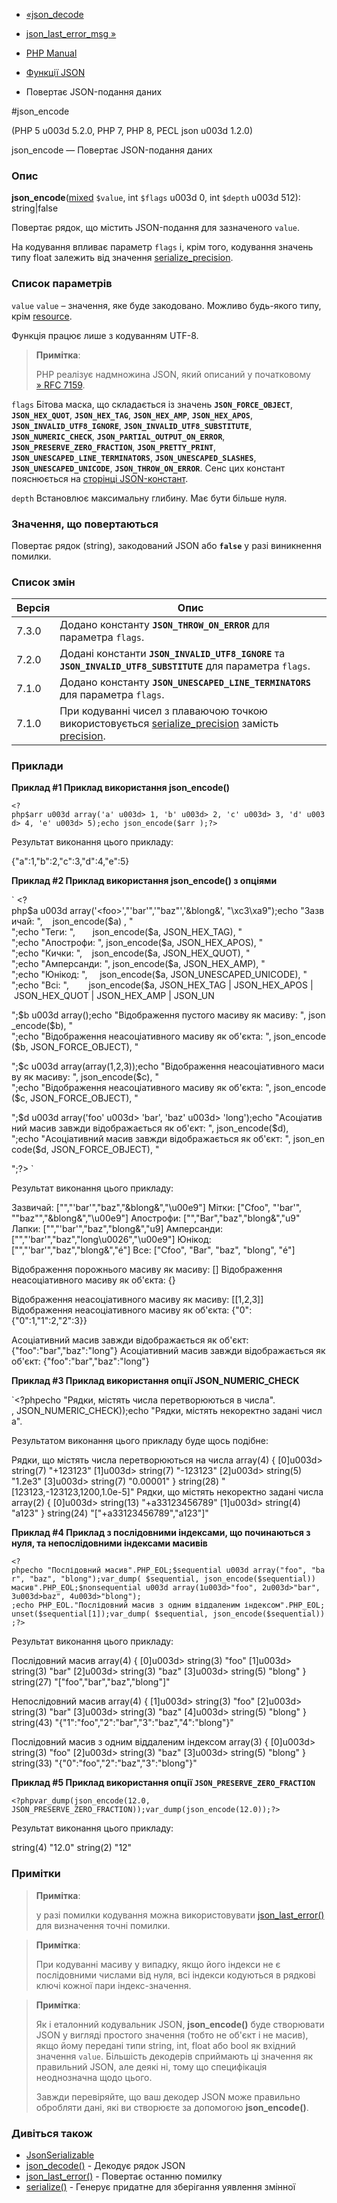 - [«json_decode](function.json-decode.md)
- [json_last_error_msg »](function.json-last-error-msg.md)

- [PHP Manual](index.md)
- [Функції JSON](ref.json.md)
- Повертає JSON-подання даних

#json_encode

(PHP 5 u003d 5.2.0, PHP 7, PHP 8, PECL json u003d 1.2.0)

json_encode — Повертає JSON-подання даних

### Опис

**json_encode**([mixed](language.types.declarations.md#language.types.declarations.mixed)
`$value`, int `$flags` u003d 0, int `$depth` u003d 512): string\|false

Повертає рядок, що містить JSON-подання для зазначеного `value`.

На кодування впливає параметр `flags` і, крім того, кодування
значень типу float залежить від значення
[serialize_precision](ini.core.md#ini.serialize-precision).

### Список параметрів

`value`
`value` – значення, яке буде закодовано. Можливо будь-якого типу,
крім [resource](language.types.resource.md).

Функція працює лише з кодуванням UTF-8.

> **Примітка**:
>
> PHP реалізує надмножина JSON, який описаний у початковому
> [» RFC 7159](http://www.faqs.org/rfcs/rfc7159).

`flags`
Бітова маска, що складається із значень **`JSON_FORCE_OBJECT`**,
**`JSON_HEX_QUOT`**, **`JSON_HEX_TAG`**, **`JSON_HEX_AMP`**,
**`JSON_HEX_APOS`**, **`JSON_INVALID_UTF8_IGNORE`**,
**`JSON_INVALID_UTF8_SUBSTITUTE`**, **`JSON_NUMERIC_CHECK`**,
**`JSON_PARTIAL_OUTPUT_ON_ERROR`**, **`JSON_PRESERVE_ZERO_FRACTION`**,
**`JSON_PRETTY_PRINT`**, **`JSON_UNESCAPED_LINE_TERMINATORS`**,
**`JSON_UNESCAPED_SLASHES`**, **`JSON_UNESCAPED_UNICODE`**,
**`JSON_THROW_ON_ERROR`**. Сенс цих констант пояснюється на [сторінці JSON-констант](json.constants.md).

`depth`
Встановлює максимальну глибину. Має бути більше нуля.

### Значення, що повертаються

Повертає рядок (string), закодований JSON або **`false`** у разі
виникнення помилки.

### Список змін

| Версія | Опис                                                                                                                                                               |
| ------ | ------------------------------------------------------------------------------------------------------------------------------------------------------------------ |
| 7.3.0  | Додано константу **`JSON_THROW_ON_ERROR`** для параметра `flags`.                                                                                                  |
| 7.2.0  | Додані константи **`JSON_INVALID_UTF8_IGNORE`** та **`JSON_INVALID_UTF8_SUBSTITUTE`** для параметра `flags`.                                                       |
| 7.1.0  | Додано константу **`JSON_UNESCAPED_LINE_TERMINATORS`** для параметра `flags`.                                                                                      |
| 7.1.0  | При кодуванні чисел з плаваючою точкою використовується [serialize_precision](ini.core.md#ini.serialize-precision) замість [precision](ini.core.md#ini.precision). |

### Приклади

**Приклад #1 Приклад використання **json_encode()****

` <?php$arr u003d array('a' u003d> 1, 'b' u003d> 2, 'c' u003d> 3, 'd' u003d> 4, 'e' u003d> 5);echo json_encode($arr );?> `

Результат виконання цього прикладу:

{"a":1,"b":2,"c":3,"d":4,"e":5}

**Приклад #2 Приклад використання **json_encode()** з опціями**

` <?php$a u003d array('<foo>',"'bar'",'"baz"','&blong&', "\xc3\xa9");echo "Зазвичай: ",    json_encode($a) , "
";echo "Теги: ",       json_encode($a, JSON_HEX_TAG), "
";echo "Апострофи: ", json_encode($a, JSON_HEX_APOS), "
";echo "Кички: ",    json_encode($a, JSON_HEX_QUOT), "
";echo "Амперсанди: ", json_encode($a, JSON_HEX_AMP), "
";echo "Юнікод: ",     json_encode($a, JSON_UNESCAPED_UNICODE), "
";echo "Всі: ",        json_encode($a, JSON_HEX_TAG | JSON_HEX_APOS | JSON_HEX_QUOT | JSON_HEX_AMP | JSON_UN

";$b u003d array();echo "Відображення пустого масиву як масиву: ", json_encode($b), "
";echo "Відображення неасоціативного масиву як об'єкта: ", json_encode($b, JSON_FORCE_OBJECT), "

";$c u003d array(array(1,2,3));echo "Відображення неасоціативного масиву як масиву: ", json_encode($c), "
";echo "Відображення неасоціативного масиву як об'єкта: ", json_encode($c, JSON_FORCE_OBJECT), "

";$d u003d array('foo' u003d> 'bar', 'baz' u003d> 'long');echo "Асоціативний масив завжди відображається як об'єкт: ", json_encode($d), 
";echo "Асоціативний масив завжди відображається як об'єкт: ", json_encode($d, JSON_FORCE_OBJECT), "

";?> `

Результат виконання цього прикладу:

Зазвичай: ["<foo>","'bar'","baz","&blong&","\u00e9"]
Мітки: ["Cfoo", "'bar'", ""baz"","&blong&","\u00e9"]
Апострофи: ["<foo>","Bar","baz","blong&","u9"
Лапки: ["<foo>","'bar'","baz","blong&","u9]
Амперсанди: ["<foo>","'bar'","baz","long\u0026","\u00e9"]
Юнікод: ["<foo>","'bar'","baz","blong&","é"]
Все: ["Cfoo", "Bar", "baz", "blong", "é"]

Відображення порожнього масиву як масиву: []
Відображення неасоціативного масиву як об'єкта: {}

Відображення неасоціативного масиву як масиву: [[1,2,3]]
Відображення неасоціативного масиву як об'єкта: {"0":{"0":1,"1":2,"2":3}}

Асоціативний масив завжди відображається як об'єкт: {"foo":"bar","baz":"long"}
Асоціативний масив завжди відображається як об'єкт: {"foo":"bar","baz":"long"}

**Приклад #3 Приклад використання опції JSON_NUMERIC_CHECK**

`<?phpecho "Рядки, містять числа перетворюються в числа". , JSON_NUMERIC_CHECK));echo "Рядки, містять некоректно задані числа".

Результатом виконання цього прикладу буде щось подібне:

Рядки, що містять числа перетворюються на числа
array(4) {
[0]u003d>
string(7) "+123123"
[1]u003d>
string(7) "-123123"
[2]u003d>
string(5) "1.2e3"
[3]u003d>
string(7) "0.00001"
}
string(28) "[123123,-123123,1200,1.0e-5]"
Рядки, що містять некоректно задані числа
array(2) {
[0]u003d>
string(13) "+a33123456789"
[1]u003d>
string(4) "a123"
}
string(24) "["+a33123456789","a123"]"

**Приклад #4 Приклад з послідовними індексами, що починаються з нуля,
та непослідовними індексами масивів**

`<?phpecho "Послідовний масив".PHP_EOL;$sequential u003d array("foo", "bar", "baz", "blong");var_dump( $sequential, json_encode($sequential)) масив".PHP_EOL;$nonsequential u003d array(1u003d>"foo", 2u003d>"bar", 3u003d>baz", 4u003d>"blong"); ;echo PHP_EOL."Послідовний масив з одним віддаленим індексом".PHP_EOL;unset($sequential[1]);var_dump( $sequential, json_encode($sequential));?> `

Результат виконання цього прикладу:

Послідовний масив
array(4) {
[0]u003d>
string(3) "foo"
[1]u003d>
string(3) "bar"
[2]u003d>
string(3) "baz"
[3]u003d>
string(5) "blong"
}
string(27) "["foo","bar","baz","blong"]"

Непослідовний масив
array(4) {
[1]u003d>
string(3) "foo"
[2]u003d>
string(3) "bar"
[3]u003d>
string(3) "baz"
[4]u003d>
string(5) "blong"
}
string(43) "{"1":"foo","2":"bar","3":"baz","4":"blong"}"

Послідовний масив з одним віддаленим індексом
array(3) {
[0]u003d>
string(3) "foo"
[2]u003d>
string(3) "baz"
[3]u003d>
string(5) "blong"
}
string(33) "{"0":"foo","2":"baz","3":"blong"}"

**Приклад #5 Приклад використання опції
**`JSON_PRESERVE_ZERO_FRACTION`****

` <?phpvar_dump(json_encode(12.0, JSON_PRESERVE_ZERO_FRACTION));var_dump(json_encode(12.0));?> `

Результат виконання цього прикладу:

string(4) "12.0"
string(2) "12"

### Примітки

> **Примітка**:
>
> у разі помилки кодування можна використовувати
> [json_last_error()](function.json-last-error.md) для визначення
> точні помилки.

> **Примітка**:
>
> При кодуванні масиву у випадку, якщо його індекси не є
> послідовними числами від нуля, всі індекси кодуються в
> рядкові ключі кожної пари індекс-значення.

> **Примітка**:
>
> Як і еталонний кодувальник JSON, **json_encode()** буде створювати
> JSON у вигляді простого значення (тобто не об'єкт і не масив), якщо
> йому передані типи string, int, float або bool як вхідний
> значення `value`. Більшість декодерів сприймають ці значення як
> правильний JSON, але деякі ні, тому що специфікація
> неоднозначна щодо цього.
>
> Завжди перевіряйте, що ваш декодер JSON може правильно обробляти
> дані, які ви створюєте за допомогою **json_encode()**.

### Дивіться також

- [JsonSerializable](class.jsonserializable.md)
- [json_decode()](function.json-decode.md) - Декодує рядок JSON
- [json_last_error()](function.json-last-error.md) - Повертає
останню помилку
- [serialize()](function.serialize.md) - Генерує придатне для
зберігання уявлення змінної
